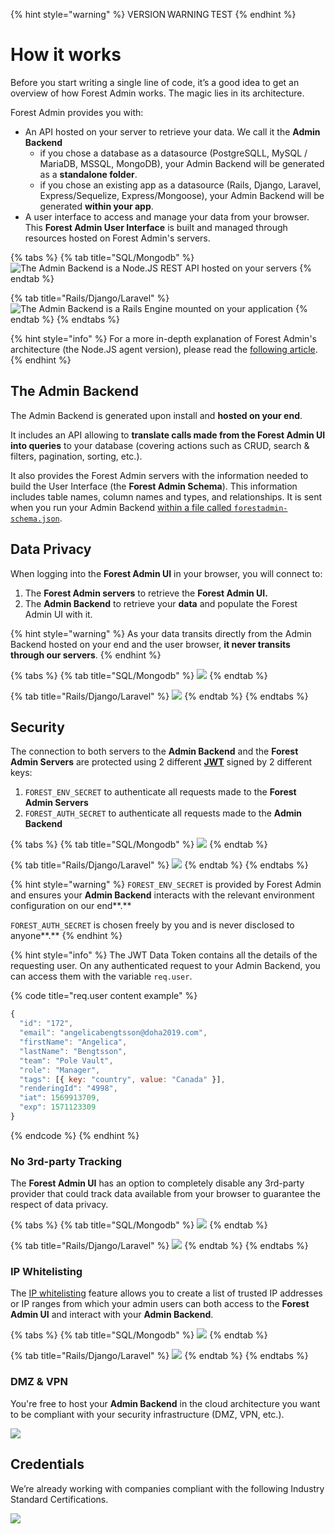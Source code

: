 {% hint style="warning" %}
VERSION WARNING TEST
{% endhint %}

# How it works

Before you start writing a single line of code, it’s a good idea to get an overview of how Forest Admin works. The magic lies in its architecture.

Forest Admin provides you with:

* An API hosted on your server to retrieve your data. We call it the **Admin Backend**
  * if you chose a database as a datasource (PostgreSQLL, MySQL / MariaDB, MSSQL, MongoDB), your Admin Backend will be generated as a **standalone folder**.
  * if you chose an existing app as a datasource (Rails, Django, Laravel, Express/Sequelize, Express/Mongoose), your Admin Backend will be generated **within your app**.
* A user interface to access and manage your data from your browser. This **Forest Admin User Interface** is built and managed through resources hosted on Forest Admin's servers.

{% tabs %}
{% tab title="SQL/Mongodb" %}
![The Admin Backend is a Node.JS REST API hosted on your servers](../../.gitbook/assets/how-it-works-2.jpg)
{% endtab %}

{% tab title="Rails/Django/Laravel" %}
![The Admin Backend is a Rails Engine mounted on your application](../../.gitbook/assets/how-it-works-3.jpg)
{% endtab %}
{% endtabs %}

{% hint style="info" %}
For a more in-depth explanation of Forest Admin's architecture (the Node.JS agent version), please read the [following article](https://medium.com/forest-admin/a-deep-dive-into-forest-admins-architecture-and-its-benefits-for-the-developers-who-trust-it-1d49212fb4b).
{% endhint %}

## The Admin Backend

The Admin Backend is generated upon install and **hosted on your end**.

It includes an API allowing to **translate calls made from the Forest Admin UI into queries** to your database (covering actions such as CRUD, search & filters, pagination, sorting, etc.).

It also provides the Forest Admin servers with the information needed to build the User Interface (the **Forest Admin Schema**). This information includes table names, column names and types, and relationships. It is sent when you run your Admin Backend [within a file called `forestadmin-schema.json`](../models/#the-forestadmin-schema-json-file).

## Data Privacy

When logging into the **Forest Admin UI** in your browser, you will connect to:

1. The **Forest Admin servers** to retrieve the **Forest Admin UI.**
2. The **Admin Backend** to retrieve your **data** and populate the Forest Admin UI with it.

{% hint style="warning" %}
As your data transits directly from the Admin Backend hosted on your end and the user browser, **it never transits through our servers**.
{% endhint %}

{% tabs %}
{% tab title="SQL/Mongodb" %}
![](../../.gitbook/assets/how-it-works-4.jpg)
{% endtab %}

{% tab title="Rails/Django/Laravel" %}
![](../../.gitbook/assets/how-it-works-3.jpg)
{% endtab %}
{% endtabs %}

## Security

The connection to both servers to the **Admin Backend** and the **Forest Admin Servers** are protected using 2 different [**JWT**](https://jwt.io/) signed by 2 different keys:

1. `FOREST_ENV_SECRET` to authenticate all requests made to the **Forest Admin Servers**
2. `FOREST_AUTH_SECRET` to authenticate all requests made to the **Admin Backend**

{% tabs %}
{% tab title="SQL/Mongodb" %}
![](../../.gitbook/assets/how-it-works-5.jpg)
{% endtab %}

{% tab title="Rails/Django/Laravel" %}
![](../../.gitbook/assets/how-it-works-6.jpg)
{% endtab %}
{% endtabs %}

{% hint style="warning" %}
`FOREST_ENV_SECRET` is provided by Forest Admin and ensures your **Admin Backend** interacts with the relevant environment configuration on our end\*\*.\*\*

`FOREST_AUTH_SECRET` is chosen freely by you and is never disclosed to anyone\*\*.\*\*
{% endhint %}

{% hint style="info" %}
The JWT Data Token contains all the details of the requesting user. On any authenticated request to your Admin Backend, you can access them with the variable `req.user`.

{% code title="req.user content example" %}
```javascript
{
  "id": "172",
  "email": "angelicabengtsson@doha2019.com",
  "firstName": "Angelica",
  "lastName": "Bengtsson",
  "team": "Pole Vault",
  "role": "Manager",
  "tags": [{ key: "country", value: "Canada" }],
  "renderingId": "4998",
  "iat": 1569913709,
  "exp": 1571123309
}
```
{% endcode %}
{% endhint %}

### **No 3rd-party Tracking**

The **Forest Admin UI** has an option to completely disable any 3rd-party provider that could track data available from your browser to guarantee the respect of data privacy.

{% tabs %}
{% tab title="SQL/Mongodb" %}
![](../../.gitbook/assets/how-it-works-7.jpg)
{% endtab %}

{% tab title="Rails/Django/Laravel" %}
![](../../.gitbook/assets/how-it-works-8.jpg)
{% endtab %}
{% endtabs %}

### IP Whitelisting

The [IP whitelisting](../../how-tos/setup/forest-admin-ip-white-listing-forest-cloud.md) feature allows you to create a list of trusted IP addresses or IP ranges from which your admin users can both access to the **Forest Admin UI** and interact with your **Admin Backend**.

{% tabs %}
{% tab title="SQL/Mongodb" %}
![](../../.gitbook/assets/how-it-works-9.jpg)
{% endtab %}

{% tab title="Rails/Django/Laravel" %}
![](../../.gitbook/assets/how-it-works-10.jpg)
{% endtab %}
{% endtabs %}

### **DMZ & VPN**

You're free to host your **Admin Backend** in the cloud architecture you want to be compliant with your security infrastructure (DMZ, VPN, etc.).﻿

![](../../.gitbook/assets/how-it-works-11.jpg)

## Credentials

We’re already working with companies compliant with the following Industry Standard Certifications.

![](<../../.gitbook/assets/image (338).png>)
